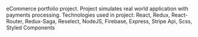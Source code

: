  eCommerce portfolio project. Project simulates real world application with payments processing. 
 Technologies used in project: React, Redux, React-Router, Redux-Saga, Reselect, NodeJS, Firebase, Express, Stripe Api, Scss, Styled Components


